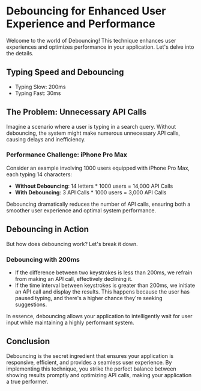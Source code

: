 # Debouncing for Enhanced User Experience and Performance

Welcome to the world of Debouncing! This technique enhances user experiences and optimizes performance in your application. Let's delve into the details.

## Typing Speed and Debouncing

- Typing Slow: 200ms
- Typing Fast: 30ms

## The Problem: Unnecessary API Calls

Imagine a scenario where a user is typing in a search query. Without debouncing, the system might make numerous unnecessary API calls, causing delays and inefficiency.

### Performance Challenge: iPhone Pro Max

Consider an example involving 1000 users equipped with iPhone Pro Max, each typing 14 characters:

- **Without Debouncing**: 14 letters * 1000 users = 14,000 API Calls
- **With Debouncing**: 3 API Calls * 1000 users = 3,000 API Calls

Debouncing dramatically reduces the number of API calls, ensuring both a smoother user experience and optimal system performance.

## Debouncing in Action

But how does debouncing work? Let's break it down.

### Debouncing with 200ms

- If the difference between two keystrokes is less than 200ms, we refrain from making an API call, effectively declining it.
- If the time interval between keystrokes is greater than 200ms, we initiate an API call and display the results. This happens because the user has paused typing, and there's a higher chance they're seeking suggestions.

In essence, debouncing allows your application to intelligently wait for user input while maintaining a highly performant system.

## Conclusion

Debouncing is the secret ingredient that ensures your application is responsive, efficient, and provides a seamless user experience. By implementing this technique, you strike the perfect balance between showing results promptly and optimizing API calls, making your application a true performer.